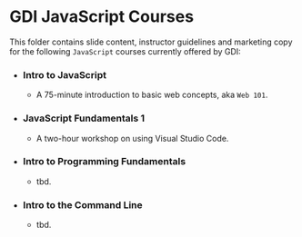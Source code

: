 # GDI JavaScript Courses

This folder contains slide content, instructor guidelines and marketing copy for the following `JavaScript` courses currently offered by GDI:

* ### Intro to JavaScript
  * A 75-minute introduction to basic web concepts, aka `Web 101`.

* ### JavaScript Fundamentals 1
  * A two-hour workshop on using Visual Studio Code.

* ### Intro to Programming Fundamentals
  * tbd.

* ### Intro to the Command Line 
  * tbd.